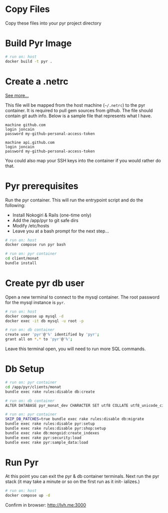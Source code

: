 # Copy Files

Copy these files into your pyr project directory

# Build Pyr Image

```bash
# run on: host
docker build -t pyr .
```

# Create a .netrc

[See more...](https://www.gnu.org/software/inetutils/manual/html_node/The-_002enetrc-file.html)

This file will be mapped from the host machine (`~/.netrc`) to the pyr container. It is required
to pull gem sources from github. The file should contain git auth info. Below is a sample file
that represents what I have.

```text
machine github.com
login joncain
password my-github-personal-access-token

machine api.github.com
login joncain
password my-github-personal-access-token
```

You could also map your SSH keys into the container if you would rather do that.

# Pyr prerequisites

Run the pyr container. This will run the entrypoint script and do the following:

* Install Nokogiri & Rails (one-time only)
* Add the /app/pyr to git safe dirs
* Modify /etc/hosts
* Leave you at a bash prompt for the next step...

```bash
# run on: host
docker compose run pyr bash
```

```bash
# run on: pyr container
cd client/monat
bundle install
```

# Create pyr db user

Open a new terminal to connect to the mysql container.
The root password for the mysql instance is `pyr`.

```bash
# run on: host
docker compose up mysql -d
docker exec -it db mysql -u root -p
```

```bash
# run on: db container
create user 'pyr'@'%' identified by 'pyr';
grant all on *.* to 'pyr'@'%';
```

Leave this terminal open, you will need to run more SQL commands.

# Db Setup

```bash
# run on: pyr container
cd /app/pyr/clients/monat
bundle exec rake rules:disable db:create
```

```bash
# run on: db container
ALTER DATABASE pyr_monat_dev CHARACTER SET utf8 COLLATE utf8_unicode_ci;
```

```bash
# run on: pyr container
SKIP_DB_PATCHES=true bundle exec rake rules:disable db:migrate
bundle exec rake rules:disable pyr:setup
bundle exec rake rules:disable pyr:shop:setup
bundle exec rake db:mongoid:create_indexes
bundle exec rake pyr:security:load
bundle exec rake pyr:sample_data:load
```

# Run Pyr
At this point you can exit the pyr & db container terminals. Next run
the pyr stack (it may take a minute or so on the first run as it init-
ializes.)

```bash
# run on: host
docker compose up -d
```

Confirm in browser: http://lvh.me:3000
